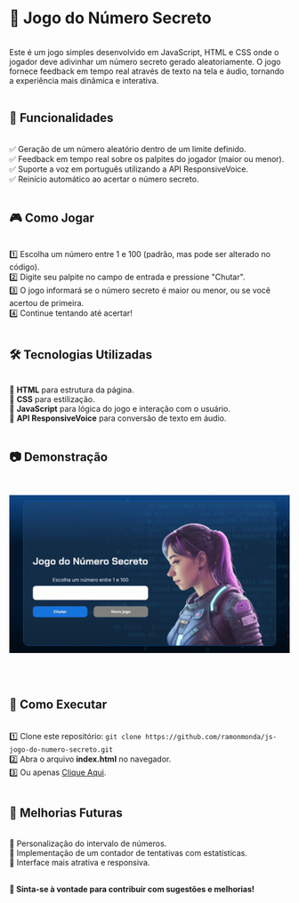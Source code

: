 # 🎲 Jogo do Número Secreto
<br>
Este é um jogo simples desenvolvido em JavaScript, HTML e CSS onde o jogador deve adivinhar um número secreto gerado aleatoriamente. O jogo fornece feedback em tempo real através de texto na tela e áudio, tornando a experiência mais dinâmica e interativa.<br><br>

## 🚀 Funcionalidades
<br>
✅ Geração de um número aleatório dentro de um limite definido.<br>
✅ Feedback em tempo real sobre os palpites do jogador (maior ou menor).<br>
✅ Suporte a voz em português utilizando a API ResponsiveVoice.<br>
✅ Reinício automático ao acertar o número secreto.<br><br>

## 🎮 Como Jogar
<br>
1️⃣ Escolha um número entre 1 e 100 (padrão, mas pode ser alterado no código).<br>
2️⃣ Digite seu palpite no campo de entrada e pressione "Chutar".<br>
3️⃣ O jogo informará se o número secreto é maior ou menor, ou se você acertou de primeira.<br>
4️⃣ Continue tentando até acertar!<br><br>

## 🛠️ Tecnologias Utilizadas
<br>
🔹 <strong>HTML</strong> para estrutura da página.<br>
🔹 <strong>CSS</strong> para estilização.<br>
🔹 <strong>JavaScript</strong> para lógica do jogo e interação com o usuário.<br>
🔹 <strong>API ResponsiveVoice</strong> para conversão de texto em áudio.<br><br>

## 📷 Demonstração
<br>
<p align="center"><img src="img/gif_demonstrativo_js_jogo.gif" alt="GIF Demonstrativo do Jogo" style="max-width: 100%; height: auto;"></p><br><br>

## 🔗 Como Executar
<br>
1️⃣ Clone este repositório: <code>git clone https://github.com/ramonmonda/js-jogo-do-numero-secreto.git</code><br>
2️⃣ Abra o arquivo <strong>index.html</strong> no navegador.<br>
3️⃣ Ou apenas <a href="https://jsgame-nn2wrnom2-ramonmondas-projects.vercel.app">Clique Aqui</a>.<br><br>

## 📌 Melhorias Futuras
<br>
🔹 Personalização do intervalo de números.<br>
🔹 Implementação de um contador de tentativas com estatísticas.<br>
🔹 Interface mais atrativa e responsiva.<br><br>

**📢 Sinta-se à vontade para contribuir com sugestões e melhorias!**<br><br>
